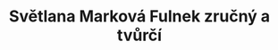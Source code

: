 ---
id: 659ba07b-2790-4c67-bf66-7b67a5324fd5
title: Světlana Marková Fulnek zručný a tvůrčí
price: 5
year: 2016
description: Tento příspěvek podporuje celoroční činnost a aktivity fulneckého klubu paličkářek, který však má členky nejen z Fulneku ale z celého okolí, což jen dokazuje, že zájem o toto tradiční řemeslo stále přetrvává. Paličkářky kromě pravidelného tvůrčího setkávání pořádají každoročně i několik veřejných výstav a loni se například zapojily i do dobročinného Klášterního kouskování.
kouskovani: false
locationName: undefined
position:
  lng: 18.0500718895889
  lat: 49.70742382392442
---